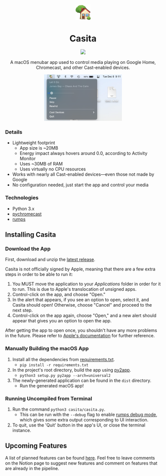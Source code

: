 <p align="center">
  <img src="https://raw.githubusercontent.com/david-kuehn/casita/master/house-icon.png" width="10%">
</p>

<h1 align="center">Casita</h1>

<p align="center">
  <img src="https://github.com/david-kuehn/casita/workflows/py2app/badge.svg">
</p>

<p align="center">
  A macOS menubar app used to control media playing on Google Home, Chromecast, and other Cast-enabled devices.
</p>

<p align="center">
  <img src="https://raw.githubusercontent.com/david-kuehn/casita/master/readme_img.png" width="50%">
</p>

### Details
* Lightweight footprint
  - App size is ~20MB
  - Energy impact always hovers around 0.0, according to Activity Monitor
  - Uses ~30MB of RAM
  - Uses virtually no CPU resources
* Works with nearly all Cast-enabled devices—even those not made by Google
* No configuration needed, just start the app and control your media

### Technologies
* Python 3.x
* [pychromecast](https://github.com/home-assistant-libs/pychromecast)
* [rumps](https://github.com/jaredks/rumps)

## Installing Casita
### Download the App
First, download and unzip the [latest release](https://github.com/david-kuehn/casita/releases).

Casita is not officially signed by Apple, meaning that there are a few extra steps in order to be able to run it:
1. You MUST move the application to your _Applications_ folder in order for it to run. This is due to Apple's translocation of unsigned apps.
1. Control-click on the app, and choose "Open."
1. In the alert that appears, if you see an option to open, select it, and Casita should open! Otherwise, choose "Cancel" and proceed to the next step.
1. Control-click on the app again, choose "Open," and a new alert should appear that gives you an option to open the app.

After getting the app to open once, you shouldn't have any more problems in the future. Please refer to [Apple's documentation](https://support.apple.com/en-au/guide/mac-help/mh40616/mac) for further reference.
### Manually Building the macOS App
1. Install all the dependencies from [requirements.txt](./requirements.txt).
   - `pip install -r requirements.txt`
1. In the project's root directory, build the app using [py2app](https://github.com/ronaldoussoren/py2app).
   - `python3 setup.py py2app --arch=universal2`
1. The newly-generated application can be found in the `dist` directory.
   - Run the generated macOS app!

### Running Uncompiled from Terminal
1. Run the command `python3 casita/casita.py`.
   - This can be run with the `--debug` flag to enable [rumps debug mode](https://github.com/jaredks/rumps/blob/5a868f4fae5e51ccbc95d426e55d689515834b6e/rumps/rumps.py#L33-L42), which gives some extra output corresponding to UI interaction.
1. To quit, use the 'Quit' button in the app's UI, or close the terminal instance.


## Upcoming Features
A list of planned features can be found [here](https://www.notion.so/44ee7785b90a465a8a2cb976515c861d?v=b235220cb068453aa1cf0144ccf72eaa). Feel free to leave comments on the Notion page to suggest new features and comment on features that are already in the pipeline.
